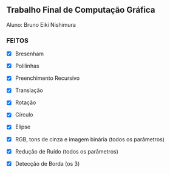 ## Trabalho Final de Computação Gráfica

Aluno: Bruno Eiki Nishimura

### FEITOS
- [x] Bresenham
- [x] Polilinhas
- [x] Preenchimento Recursivo
- [x] Translação
- [x] Rotação
- [x] Círculo
- [x] Elipse

- [x] RGB, tons de cinza e imagem binária (todos os parâmetros)
- [x] Redução de Ruído (todos os parâmetros)
- [x] Detecção de Borda (os 3)
